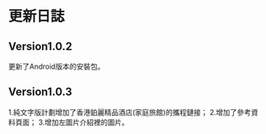 # 更新日誌
## Version1.0.2
更新了Android版本的安裝包。
## Version1.0.3
1.純文字版計劃增加了香港鉑麗精品酒店(家庭旅館)的攜程鏈接；
2.增加了參考資料頁面；
3.增加左圖片介紹裡的圖片。